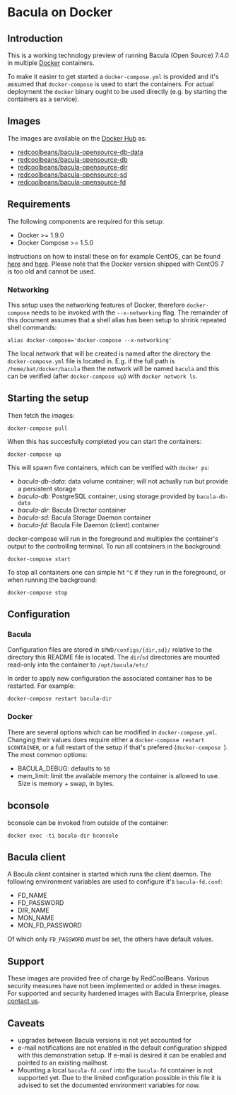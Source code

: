 # Bacula on Docker

## Introduction

This is a working technology preview of running Bacula (Open Source) 7.4.0 in
multiple [Docker](https://www.docker.com/) containers.

To make it easier to get started a `docker-compose.yml` is provided and it's
assumed that `docker-compose` is used to start the containers. For actual
deployment the `docker` binary ought to be used directly (e.g. by starting
the containers as a service).

## Images

The images are available on the [Docker Hub](https://hub.docker.com/) as:
- [redcoolbeans/bacula-opensource-db-data](https://hub.docker.com/r/redcoolbeans/bacula-opensource-db-data/)
- [redcoolbeans/bacula-opensource-db](https://hub.docker.com/r/redcoolbeans/bacula-opensource-db/)
- [redcoolbeans/bacula-opensource-dir](https://hub.docker.com/r/redcoolbeans/bacula-opensource-dir/)
- [redcoolbeans/bacula-opensource-sd](https://hub.docker.com/r/redcoolbeans/bacula-opensource-sd/)
- [redcoolbeans/bacula-opensource-fd](https://hub.docker.com/r/redcoolbeans/bacula-opensource-fd/)

## Requirements

The following components are required for this setup:

- Docker >= 1.9.0
- Docker Compose >= 1.5.0

Instructions on how to install these on for example CentOS, can be found
[here](http://docs.docker.com/engine/installation/centos/) and [here](https://docs.docker.com/compose/install/).
Please note that the Docker version shipped with CentOS 7 is too old and cannot be used.

### Networking

This setup uses the networking features of Docker, therefore `docker-compose`
needs to be invoked with the `--x-networking` flag. The remainder of this document
assumes that a shell alias has been setup to shrink repeated shell commands:

    alias docker-compose='docker-compose --x-networking'

The local network that will be created is named after the directory the `docker-compose.yml`
file is located in. E.g. if the full path is `/home/bat/docker/bacula` then the network will
be named `bacula` and this can be verified (after `docker-compose up`) with `docker network ls`.

## Starting the setup

Then fetch the images:

	docker-compose pull

When this has succesfully completed you can start the containers:

	docker-compose up

This will spawn five containers, which can be verified with `docker ps`:

- *bacula-db-data*: data volume container; will not actually run but provide a persistent storage
- *bacula-db*: PostgreSQL container, using storage provided by `bacula-db-data`
- *bacula-dir*: Bacula Director container
- *bacula-sd*: Bacula Storage Daemon container
- *bacula-fd*: Bacula File Daemon (client) container

docker-compose will run in the foreground and multiplex the container's output to the
controlling terminal. To run all containers in the background:

    docker-compose start

To stop all containers one can simple hit `^C` if they run in the foreground, or when running the background:

    docker-compose stop

## Configuration

### Bacula

Configuration files are stored in `$PWD/configs/{dir,sd}/` relative to the
directory this README file is located.
The `dir`/`sd` directories are mounted read-only into the container to
`/opt/bacula/etc/`

In order to apply new configuration the associated container has to be
restarted. For example:

	docker-compose restart bacula-dir

### Docker

There are several options which can be modified in `docker-compose.yml`.
Changing their values does require either a `docker-compose restart $CONTAINER`,
or a full restart of the setup if that's prefered (`docker-compose `).
The most common options:

- BACULA_DEBUG: defaults to `50`
- mem\_limit: limit the available memory the container is allowed to use. Size is memory + swap, in bytes.

## bconsole

bconsole can be invoked from outside of the container:

    docker exec -ti bacula-dir bconsole

## Bacula client

A Bacula client container is started which runs the client daemon. The following environment
variables are used to configure it's `bacula-fd.conf`:

- FD_NAME
- FD_PASSWORD
- DIR_NAME
- MON_NAME
- MON_FD_PASSWORD

Of which only `FD_PASSWORD` _must_ be set, the others have default values.

## Support

These images are provided free of charge by RedCoolBeans. Various security measures
have not been implemented or added in these images.
For supported and security hardened images with Bacula Enterprise, please
[contact us](http://www.redcoolbeans.com/contact/).

## Caveats

- upgrades between Bacula versions is not yet accounted for
- e-mail notifications are not enabled in the default configuration shipped with
  this demonstration setup. If e-mail is desired it can be enabled and pointed to
  an existing mailhost.
- Mounting a local `bacula-fd.conf` into the `bacula-fd` container is not supported
  yet. Due to the limited configuration possible in this file it is advised to set
  the documented environment variables for now.
